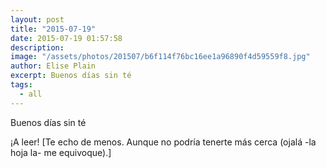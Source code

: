 ```yaml
---
layout: post
title: "2015-07-19"
date: 2015-07-19 01:57:58
description: 
image: "/assets/photos/201507/b6f114f76bc16ee1a96890f4d59559f8.jpg"
author: Elise Plain
excerpt: Buenos días sin té
tags: 
  - all
---
```


Buenos días sin té
<p></p>
<p>¡A leer! [Te echo de menos. Aunque no podría tenerte más cerca (ojalá -la hoja la- me equivoque).]</p>